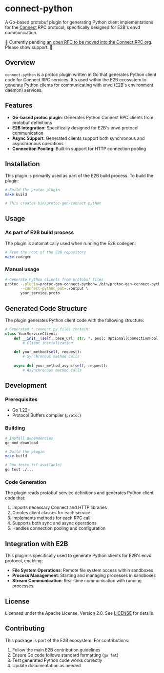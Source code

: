 # connect-python

A Go-based protobuf plugin for generating Python client implementations for the [Connect](https://connect.build) RPC protocol, specifically designed for E2B's envd communication.

🚧 Currently pending [an open RFC to be moved into the Connect RPC org](https://github.com/connectrpc/connectrpc.com/pull/71). Please show support. 🚧

## Overview

`connect-python` is a protoc plugin written in Go that generates Python client code for Connect RPC services. It's used within the E2B ecosystem to generate Python clients for communicating with envd (E2B's environment daemon) services.

## Features

- **Go-based protoc plugin**: Generates Python Connect RPC clients from protobuf definitions
- **E2B Integration**: Specifically designed for E2B's envd protocol communication
- **Async Support**: Generated clients support both synchronous and asynchronous operations
- **Connection Pooling**: Built-in support for HTTP connection pooling

## Installation

This plugin is primarily used as part of the E2B build process. To build the plugin:

```bash
# Build the protoc plugin
make build

# This creates bin/protoc-gen-connect-python
```

## Usage

### As part of E2B build process

The plugin is automatically used when running the E2B codegen:

```bash
# From the root of the E2B repository
make codegen
```

### Manual usage

```bash
# Generate Python clients from protobuf files
protoc --plugin=protoc-gen-connect-python=./bin/protoc-gen-connect-python \
       --connect-python_out=./output \
       your_service.proto
```

## Generated Code Structure

The plugin generates Python client code with the following structure:

```python
# Generated *_connect.py files contain:
class YourServiceClient:
    def __init__(self, base_url: str, *, pool: Optional[ConnectionPool] = None, ...):
        # Client initialization
    
    def your_method(self, request):
        # Synchronous method calls
    
    async def your_method_async(self, request):
        # Asynchronous method calls
```

## Development

### Prerequisites

- Go 1.22+
- Protocol Buffers compiler (`protoc`)

### Building

```bash
# Install dependencies
go mod download

# Build the plugin
make build

# Run tests (if available)
go test ./...
```

### Code Generation

The plugin reads protobuf service definitions and generates Python client code that:

1. Imports necessary Connect and HTTP libraries
2. Creates client classes for each service
3. Implements methods for each RPC call
4. Supports both sync and async operations
5. Handles connection pooling and configuration

## Integration with E2B

This plugin is specifically used to generate Python clients for E2B's envd protocol, enabling:

- **File System Operations**: Remote file system access within sandboxes
- **Process Management**: Starting and managing processes in sandboxes  
- **Stream Communication**: Real-time communication with running processes

## License

Licensed under the Apache License, Version 2.0. See [LICENSE](LICENSE) for details.

## Contributing

This package is part of the E2B ecosystem. For contributions:

1. Follow the main E2B contribution guidelines
2. Ensure Go code follows standard formatting (`go fmt`)
3. Test generated Python code works correctly
4. Update documentation as needed
